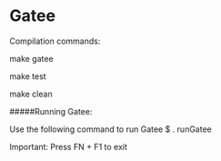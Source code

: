 Gatee
========================

Compilation commands:

make gatee

make test

make clean

#####Running Gatee:

Use the following command to run Gatee 
$ . runGatee

Important: Press FN + F1 to exit
